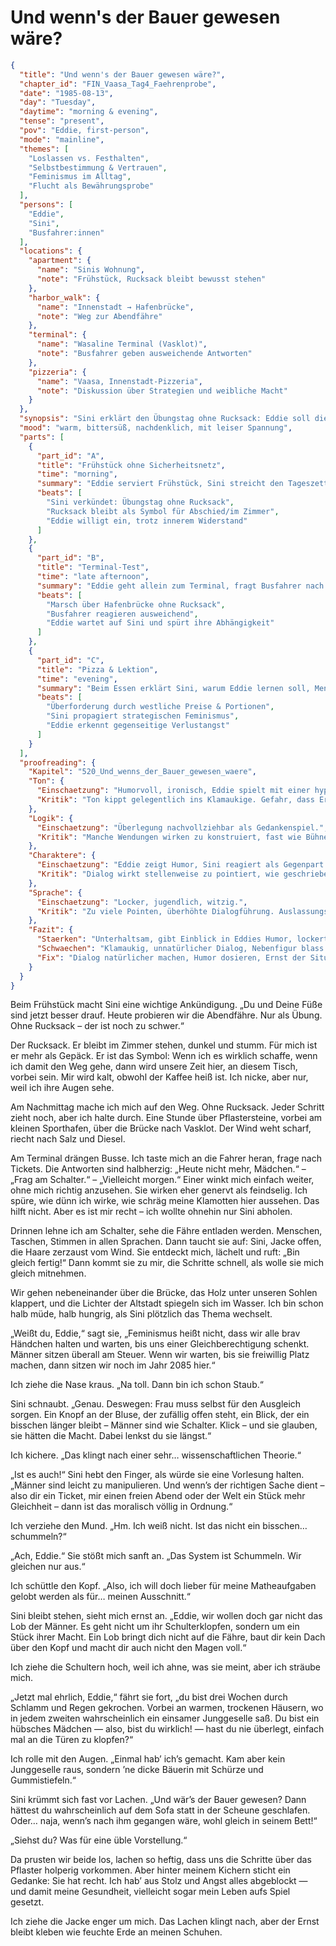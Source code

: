 # Und wenn's der Bauer gewesen wäre?

```json
{
  "title": "Und wenn's der Bauer gewesen wäre?",
  "chapter_id": "FIN_Vaasa_Tag4_Faehrenprobe",
  "date": "1985-08-13",
  "day": "Tuesday",
  "daytime": "morning & evening",
  "tense": "present",
  "pov": "Eddie, first-person",
  "mode": "mainline",
  "themes": [
    "Loslassen vs. Festhalten",
    "Selbstbestimmung & Vertrauen",
    "Feminismus im Alltag",
    "Flucht als Bewährungsprobe"
  ],
  "persons": [
    "Eddie",
    "Sini",
    "Busfahrer:innen"
  ],
  "locations": {
    "apartment": {
      "name": "Sinis Wohnung",
      "note": "Frühstück, Rucksack bleibt bewusst stehen"
    },
    "harbor_walk": {
      "name": "Innenstadt → Hafenbrücke",
      "note": "Weg zur Abendfähre"
    },
    "terminal": {
      "name": "Wasaline Terminal (Vasklot)",
      "note": "Busfahrer geben ausweichende Antworten"
    },
    "pizzeria": {
      "name": "Vaasa, Innenstadt-Pizzeria",
      "note": "Diskussion über Strategien und weibliche Macht"
    }
  },
  "synopsis": "Sini erklärt den Übungstag ohne Rucksack: Eddie soll die Abendfähre solo ausprobieren. Der fehlende Rucksack wird zum Symbol dafür, wie nah das Abschiedsszenario rückt. Am Terminal erfährt Eddie, dass Informationen nicht einfach zu bekommen sind, und erkennt, wie verletzlich sie ohne Sinis Unterstützung bleibt. Beim Pizza-Abend drängt Sini sie, auch manipulative Mittel zu erwägen, um sich Türen zu öffnen – eine Forderung, die bei beiden Sehnsucht nach Nähe und Angst vor dem Abschied offenlegt.",
  "mood": "warm, bittersüß, nachdenklich, mit leiser Spannung",
  "parts": [
    {
      "part_id": "A",
      "title": "Frühstück ohne Sicherheitsnetz",
      "time": "morning",
      "summary": "Eddie serviert Frühstück, Sini streicht den Tageszettel und schickt sie ohne Rucksack los – das Gepäck bleibt als sichtbares Zeichen für den drohenden Aufbruch zurück.",
      "beats": [
        "Sini verkündet: Übungstag ohne Rucksack",
        "Rucksack bleibt als Symbol für Abschied/im Zimmer",
        "Eddie willigt ein, trotz innerem Widerstand"
      ]
    },
    {
      "part_id": "B",
      "title": "Terminal-Test",
      "time": "late afternoon",
      "summary": "Eddie geht allein zum Terminal, fragt Busfahrer nach der Abendfähre, erhält nur vage Auskünfte und merkt, wie dünn ihr Auftreten wirkt.",
      "beats": [
        "Marsch über Hafenbrücke ohne Rucksack",
        "Busfahrer reagieren ausweichend",
        "Eddie wartet auf Sini und spürt ihre Abhängigkeit"
      ]
    },
    {
      "part_id": "C",
      "title": "Pizza & Lektion",
      "time": "evening",
      "summary": "Beim Essen erklärt Sini, warum Eddie lernen soll, Menschen für sich einzunehmen – selbst mit Charme. Eddie ringt mit der Idee und begreift, dass beide den Abschied fürchten.",
      "beats": [
        "Überforderung durch westliche Preise & Portionen",
        "Sini propagiert strategischen Feminismus",
        "Eddie erkennt gegenseitige Verlustangst"
      ]
    }
  ],
  "proofreading": {
    "Kapitel": "520_Und_wenns_der_Bauer_gewesen_waere",
    "Ton": {
      "Einschaetzung": "Humorvoll, ironisch, Eddie spielt mit einer hypothetischen Situation.",
      "Kritik": "Ton kippt gelegentlich ins Klamaukige. Gefahr, dass Ernsthaftigkeit der Gesamtsituation verwässert wird."
    },
    "Logik": {
      "Einschaetzung": "Überlegung nachvollziehbar als Gedankenspiel.",
      "Kritik": "Manche Wendungen wirken zu konstruiert, fast wie Bühnenwitz. Realismus geht verloren."
    },
    "Charaktere": {
      "Einschaetzung": "Eddie zeigt Humor, Sini reagiert als Gegenpart.",
      "Kritik": "Dialog wirkt stellenweise zu pointiert, wie geschrieben, nicht gesprochen. Sini bleibt Stichwortgeberin."
    },
    "Sprache": {
      "Einschaetzung": "Locker, jugendlich, witzig.",
      "Kritik": "Zu viele Pointen, überhöhte Dialogführung. Auslassungspunkte und Füllwörter häufen sich."
    },
    "Fazit": {
      "Staerken": "Unterhaltsam, gibt Einblick in Eddies Humor, lockert die Stimmung.",
      "Schwaechen": "Klamaukig, unnatürlicher Dialog, Nebenfigur blass.",
      "Fix": "Dialog natürlicher machen, Humor dosieren, Ernst der Situation unterschwellig erhalten."
    }
  }
}
```

Beim Frühstück macht Sini eine wichtige Ankündigung. „Du und Deine Füße sind
jetzt besser drauf. Heute probieren wir die Abendfähre. Nur als Übung. Ohne
Rucksack – der ist noch zu schwer.“

Der Rucksack. Er bleibt im Zimmer stehen, dunkel und stumm. Für mich ist er mehr
als Gepäck. Er ist das Symbol: Wenn ich es wirklich schaffe, wenn ich damit den
Weg gehe, dann wird unsere Zeit hier, an diesem Tisch, vorbei sein. Mir wird
kalt, obwohl der Kaffee heiß ist. Ich nicke, aber nur, weil ich ihre Augen sehe.

Am Nachmittag mache ich mich auf den Weg. Ohne Rucksack. Jeder Schritt zieht
noch, aber ich halte durch. Eine Stunde über Pflastersteine, vorbei am kleinen
Sporthafen, über die Brücke nach Vasklot. Der Wind weht scharf, riecht nach Salz
und Diesel.

Am Terminal drängen Busse. Ich taste mich an die Fahrer heran, frage nach
Tickets. Die Antworten sind halbherzig: „Heute nicht mehr, Mädchen.“ – „Frag am
Schalter.“ – „Vielleicht morgen.“ Einer winkt mich einfach weiter, ohne mich
richtig anzusehen. Sie wirken eher genervt als feindselig. Ich spüre, wie dünn
ich wirke, wie schräg meine Klamotten hier aussehen. Das hilft nicht. Aber es
ist mir recht – ich wollte ohnehin nur Sini abholen.

Drinnen lehne ich am Schalter, sehe die Fähre entladen werden. Menschen,
Taschen, Stimmen in allen Sprachen. Dann taucht sie auf: Sini, Jacke offen, die
Haare zerzaust vom Wind. Sie entdeckt mich, lächelt und ruft: „Bin gleich
fertig!“ Dann kommt sie zu mir, die Schritte schnell, als wolle sie mich gleich
mitnehmen.

Wir gehen nebeneinander über die Brücke, das Holz unter unseren Sohlen klappert,
und die Lichter der Altstadt spiegeln sich im Wasser. Ich bin schon halb müde,
halb hungrig, als Sini plötzlich das Thema wechselt.

„Weißt du, Eddie,“ sagt sie, „Feminismus heißt nicht, dass wir alle brav
Händchen halten und warten, bis uns einer Gleichberechtigung schenkt. Männer
sitzen überall am Steuer. Wenn wir warten, bis sie freiwillig Platz machen, dann
sitzen wir noch im Jahr 2085 hier.“

Ich ziehe die Nase kraus. „Na toll. Dann bin ich schon Staub.“

Sini schnaubt. „Genau. Deswegen: Frau muss selbst für den Ausgleich sorgen. Ein
Knopf an der Bluse, der zufällig offen steht, ein Blick, der ein bisschen länger
bleibt – Männer sind wie Schalter. Klick – und sie glauben, sie hätten die
Macht. Dabei lenkst du sie längst.“

Ich kichere. „Das klingt nach einer sehr… wissenschaftlichen Theorie.“

„Ist es auch!“ Sini hebt den Finger, als würde sie eine Vorlesung halten.
„Männer sind leicht zu manipulieren. Und wenn’s der richtigen Sache dient – also
dir ein Ticket, mir einen freien Abend oder der Welt ein Stück mehr Gleichheit –
dann ist das moralisch völlig in Ordnung.“

Ich verziehe den Mund. „Hm. Ich weiß nicht. Ist das nicht ein bisschen…
schummeln?“

„Ach, Eddie.“ Sie stößt mich sanft an. „Das System ist Schummeln. Wir gleichen
nur aus.“

Ich schüttle den Kopf. „Also, ich will doch lieber für meine Matheaufgaben
gelobt werden als für… meinen Ausschnitt.“

Sini bleibt stehen, sieht mich ernst an. „Eddie, wir wollen doch gar nicht das
Lob der Männer. Es geht nicht um ihr Schulterklopfen, sondern um ein Stück ihrer
Macht. Ein Lob bringt dich nicht auf die Fähre, baut dir kein Dach über den Kopf
und macht dir auch nicht den Magen voll.“

Ich ziehe die Schultern hoch, weil ich ahne, was sie meint, aber ich sträube
mich.

„Jetzt mal ehrlich, Eddie,“ fährt sie fort, „du bist drei Wochen durch Schlamm
und Regen gekrochen. Vorbei an warmen, trockenen Häusern, wo in jedem zweiten
wahrscheinlich ein einsamer Junggeselle saß. Du bist ein hübsches Mädchen —
also, bist du wirklich! — hast du nie überlegt, einfach mal an die Türen zu
klopfen?“

Ich rolle mit den Augen. „Einmal hab’ ich’s gemacht. Kam aber kein Junggeselle
raus, sondern ’ne dicke Bäuerin mit Schürze und Gummistiefeln.“

Sini krümmt sich fast vor Lachen. „Und wär’s der Bauer gewesen? Dann hättest du
wahrscheinlich auf dem Sofa statt in der Scheune geschlafen. Oder… naja, wenn’s
nach ihm gegangen wäre, wohl gleich in seinem Bett!“

„Siehst du? Was für eine üble Vorstellung.“

Da prusten wir beide los, lachen so heftig, dass uns die Schritte über das
Pflaster holperig vorkommen. Aber hinter meinem Kichern sticht ein Gedanke: Sie
hat recht. Ich hab’ aus Stolz und Angst alles abgeblockt — und damit meine
Gesundheit, vielleicht sogar mein Leben aufs Spiel gesetzt.

Ich ziehe die Jacke enger um mich. Das Lachen klingt nach, aber der Ernst bleibt
kleben wie feuchte Erde an meinen Schuhen.
